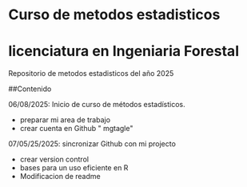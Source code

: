 # Curso de metodos estadisticos 
# licenciatura en Ingeniaria Forestal 

Repositorio de metodos estadisticos del año 2025 

##Contenido

06/08/2025: Inicio de curso de métodos estadísticos.
  + preparar mi area de trabajo 
  + crear cuenta en Github " mgtagle"

07/05/25/2025: sincronizar Github con mi projecto 
  + crear version control
  + bases para un uso eficiente en R
  + Modificacion de readme 